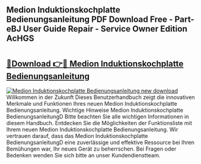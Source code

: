 ## Medion Induktionskochplatte Bedienungsanleitung PDF Download Free - Part-eBJ User Guide Repair - Service Owner Edition AcHGS

# <h2><a href="http://df0mdd.blite.top/?on=Medion+Induktionskochplatte+Bedienungsanleitung">🔗Download 👉🔴 Medion Induktionskochplatte Bedienungsanleitung</a></h2>

[![Medion Induktionskochplatte Bedienungsanleitung new download](https://i.imgur.com/lujVjoI.png)](http://df0mdd.blite.top/?on=Medion+Induktionskochplatte+Bedienungsanleitung)
Willkommen in der Zukunft Dieses Benutzerhandbuch zeigt die innovativen Merkmale und Funktionen Ihres neuen Medion Induktionskochplatte Bedienungsanleitung. Wichtige Hinweise Medion Induktionskochplatte BedienungsanleitungD Bitte beachten Sie alle wichtigen Informationen in diesem Handbuch. Entdecken Sie die Möglichkeiten der Funktionsliste mit Ihrem neuen Medion Induktionskochplatte Bedienungsanleitung. Wir vertrauen darauf, dass das Medion Induktionskochplatte BedienungsanleitungD eine zuverlässige und effektive Ressource bei Ihren Bemühungen war, Ihr neues Gerät zu beherrschen. Bei Fragen oder Bedenken wenden Sie sich bitte an unser Kundendienstteam.
